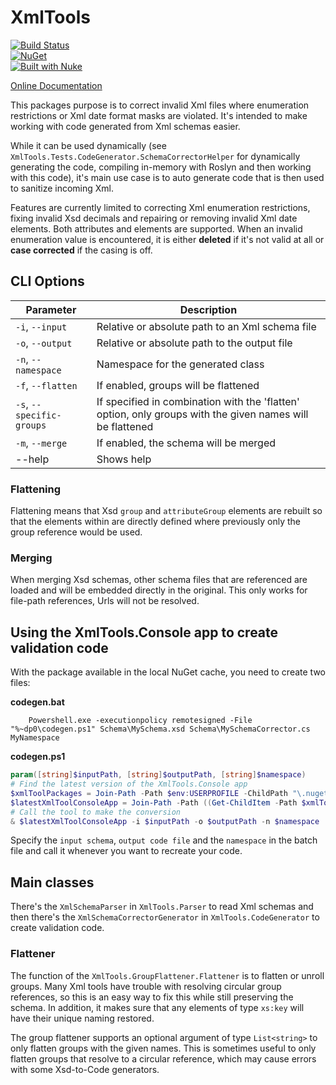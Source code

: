 # XmlTools

[![Build Status](https://jenkins.dangl.me/buildStatus/icon?job=XmlTools/develop)](https://jenkins.dangl.me/job/XmlTools/develop)  
[![NuGet](https://img.shields.io/nuget/v/XmlTools.svg)](https://www.nuget.org/packages/XmlTools)  
[![Built with Nuke](http://nuke.build/rounded)](https://www.nuke.build)  

[Online Documentation](https://docs.dangl-it.com/Projects/XmlTools)

This packages purpose is to correct invalid Xml files where enumeration restrictions or Xml date format masks
are violated. It's intended to make working with code generated from Xml schemas easier.

While it can be used dynamically (see `XmlTools.Tests.CodeGenerator.SchemaCorrectorHelper` for dynamically
generating the code, compiling in-memory with Roslyn and then working with this code), it's main
use case is to auto generate code that is then used to sanitize incoming Xml.

Features are currently limited to correcting Xml enumeration restrictions, fixing invalid Xsd decimals and
repairing or removing invalid Xml date elements.
Both attributes and elements are supported. When an invalid enumeration value
is encountered, it is either **deleted** if it's not valid at all or **case corrected**
if the casing is off.

## CLI Options

| Parameter | Description |
|-----------|-------------|
| `-i`, `--input`           | Relative or absolute path to an Xml schema file |
| `-o`, `--output`          | Relative or absolute path to the output file |
| `-n`, `--namespace`       | Namespace for the generated class |
| `-f`, `--flatten`         | If enabled, groups will be flattened |
| `-s`, `--specific-groups` | If specified in combination with the 'flatten' option, only groups with the given names will be flattened |
| `-m`, `--merge`           | If enabled, the schema will be merged |
| --help                | Shows help |

### Flattening

Flattening means that Xsd `group` and `attributeGroup` elements are rebuilt so that the elements within are directly defined where previously only the group reference would be used.

### Merging

When merging Xsd schemas, other schema files that are referenced are loaded and will be embedded directly in the original. This only works for file-path references, Urls will not be resolved.

## Using the XmlTools.Console app to create validation code

With the package available in the local NuGet cache, you need to create two files:

**codegen.bat**

```Batchfile
    Powershell.exe -executionpolicy remotesigned -File  "%~dp0\codegen.ps1" Schema\MySchema.xsd Schema\MySchemaCorrector.cs MyNamespace
```

**codegen.ps1**

```PowerShell
param([string]$inputPath, [string]$outputPath, [string]$namespace)
# Find the latest version of the XmlTools.Console app
$xmlToolPackages = Join-Path -Path $env:USERPROFILE -ChildPath "\.nuget\packages\XmlTools.Console"
$latestXmlToolConsoleApp = Join-Path -Path ((Get-ChildItem -Path $xmlToolPackages | Sort-Object Fullname -Descending)[0].FullName) -ChildPath "tools\net461\XmlTools.Console.exe"
# Call the tool to make the conversion
& $latestXmlToolConsoleApp -i $inputPath -o $outputPath -n $namespace
```

Specify the `input schema`, `output code file` and the `namespace` in the batch file and call it
whenever you want to recreate your code.

## Main classes

There's the `XmlSchemaParser` in `XmlTools.Parser` to read Xml schemas and then there's the `XmlSchemaCorrectorGenerator`
in `XmlTools.CodeGenerator` to create validation code.

### Flattener

The function of the `XmlTools.GroupFlattener.Flattener` is to flatten or unroll groups. Many Xml tools have trouble
with resolving circular group references, so this is an easy way to fix this while still preserving the schema. In addition,
it makes sure that any elements of type `xs:key` will have their unique naming restored.

The group flattener supports an optional argument of type `List<string>` to only flatten groups with the given names. This is sometimes
useful to only flatten groups that resolve to a circular reference, which may cause errors with some Xsd-to-Code generators.
